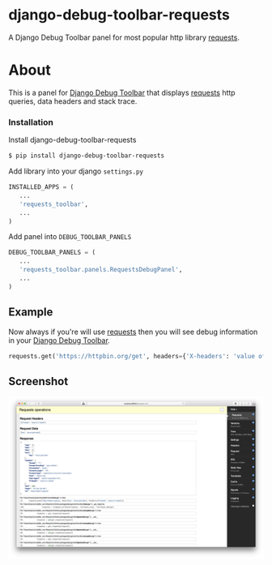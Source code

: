 # django-debug-toolbar-requests

A Django Debug Toolbar panel for most popular http library [requests](http://docs.python-requests.org/en/master/).

# About

This is a panel for [Django Debug Toolbar](https://django-debug-toolbar.readthedocs.io/en/stable/index.html) that displays [requests](http://docs.python-requests.org/en/master/) http queries, data headers and stack trace.

### Installation

Install django-debug-toolbar-requests

```sh
$ pip install django-debug-toolbar-requests
```

Add library into your django `settings.py`

```python
INSTALLED_APPS = (
   ...
   'requests_toolbar',
   ...
)
```

Add panel into `DEBUG_TOOLBAR_PANELS`

```python
DEBUG_TOOLBAR_PANELS = (
   ...
   'requests_toolbar.panels.RequestsDebugPanel',
   ...
)
```


## Example

Now always if you're will use [requests](http://docs.python-requests.org/en/master/) then you will see debug information in your [Django Debug Toolbar](https://django-debug-toolbar.readthedocs.io/en/stable/index.html).


```python
requests.get('https://httpbin.org/get', headers={'X-headers': 'value of x header'})
```

## Screenshot
![Screenshot](https://raw.githubusercontent.com/ENERGYLINX/django-debug-toolbar-requests/master/screenshot.png)
